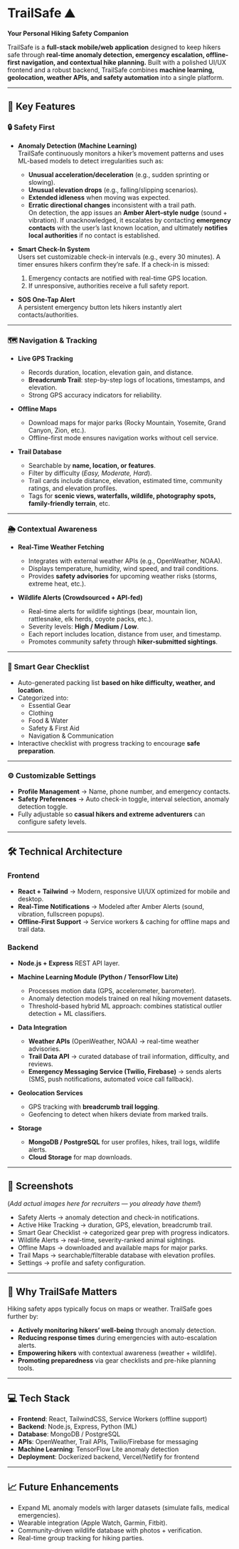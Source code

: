 # TrailSafe ⛰️  
**Your Personal Hiking Safety Companion**

TrailSafe is a **full-stack mobile/web application** designed to keep hikers safe through **real-time anomaly detection, emergency escalation, offline-first navigation, and contextual hike planning.** Built with a polished UI/UX frontend and a robust backend, TrailSafe combines **machine learning, geolocation, weather APIs, and safety automation** into a single platform.  

---

## 🚀 Key Features  

### 🔒 Safety First
- **Anomaly Detection (Machine Learning)**  
  TrailSafe continuously monitors a hiker’s movement patterns and uses ML-based models to detect irregularities such as:  
  - **Unusual acceleration/deceleration** (e.g., sudden sprinting or slowing).  
  - **Unusual elevation drops** (e.g., falling/slipping scenarios).  
  - **Extended idleness** when moving was expected.  
  - **Erratic directional changes** inconsistent with a trail path.  
  On detection, the app issues an **Amber Alert–style nudge** (sound + vibration). If unacknowledged, it escalates by contacting **emergency contacts** with the user’s last known location, and ultimately **notifies local authorities** if no contact is established.  

- **Smart Check-In System**  
  Users set customizable check-in intervals (e.g., every 30 minutes). A timer ensures hikers confirm they’re safe. If a check-in is missed:  
  1. Emergency contacts are notified with real-time GPS location.  
  2. If unresponsive, authorities receive a full safety report.  

- **SOS One-Tap Alert**  
  A persistent emergency button lets hikers instantly alert contacts/authorities.  

---

### 🗺️ Navigation & Tracking
- **Live GPS Tracking**  
  - Records duration, location, elevation gain, and distance.  
  - **Breadcrumb Trail**: step-by-step logs of locations, timestamps, and elevation.  
  - Strong GPS accuracy indicators for reliability.  

- **Offline Maps**  
  - Download maps for major parks (Rocky Mountain, Yosemite, Grand Canyon, Zion, etc.).  
  - Offline-first mode ensures navigation works without cell service.  

- **Trail Database**  
  - Searchable by **name, location, or features**.  
  - Filter by difficulty (*Easy, Moderate, Hard*).  
  - Trail cards include distance, elevation, estimated time, community ratings, and elevation profiles.  
  - Tags for **scenic views, waterfalls, wildlife, photography spots, family-friendly terrain**, etc.  

---

### 🌦️ Contextual Awareness
- **Real-Time Weather Fetching**  
  - Integrates with external weather APIs (e.g., OpenWeather, NOAA).  
  - Displays temperature, humidity, wind speed, and trail conditions.  
  - Provides **safety advisories** for upcoming weather risks (storms, extreme heat, etc.).  

- **Wildlife Alerts (Crowdsourced + API-fed)**  
  - Real-time alerts for wildlife sightings (bear, mountain lion, rattlesnake, elk herds, coyote packs, etc.).  
  - Severity levels: **High / Medium / Low**.  
  - Each report includes location, distance from user, and timestamp.  
  - Promotes community safety through **hiker-submitted sightings**.  

---

### 🎒 Smart Gear Checklist
- Auto-generated packing list **based on hike difficulty, weather, and location**.  
- Categorized into:  
  - Essential Gear  
  - Clothing  
  - Food & Water  
  - Safety & First Aid  
  - Navigation & Communication  
- Interactive checklist with progress tracking to encourage **safe preparation**.  

---

### ⚙️ Customizable Settings
- **Profile Management** → Name, phone number, and emergency contacts.  
- **Safety Preferences** → Auto check-in toggle, interval selection, anomaly detection toggle.  
- Fully adjustable so **casual hikers and extreme adventurers** can configure safety levels.  

---

## 🛠️ Technical Architecture  

### **Frontend**
- **React + Tailwind** → Modern, responsive UI/UX optimized for mobile and desktop.  
- **Real-Time Notifications** → Modeled after Amber Alerts (sound, vibration, fullscreen popups).  
- **Offline-First Support** → Service workers & caching for offline maps and trail data.  

### **Backend**
- **Node.js + Express** REST API layer.  
- **Machine Learning Module (Python / TensorFlow Lite)**  
  - Processes motion data (GPS, accelerometer, barometer).  
  - Anomaly detection models trained on real hiking movement datasets.  
  - Threshold-based hybrid ML approach: combines statistical outlier detection + ML classifiers.  

- **Data Integration**  
  - **Weather APIs** (OpenWeather, NOAA) → real-time weather advisories.  
  - **Trail Data API** → curated database of trail information, difficulty, and reviews.  
  - **Emergency Messaging Service (Twilio, Firebase)** → sends alerts (SMS, push notifications, automated voice call fallback).  

- **Geolocation Services**  
  - GPS tracking with **breadcrumb trail logging**.  
  - Geofencing to detect when hikers deviate from marked trails.  

- **Storage**  
  - **MongoDB / PostgreSQL** for user profiles, hikes, trail logs, wildlife alerts.  
  - **Cloud Storage** for map downloads.  

---

## 📸 Screenshots  
(*Add actual images here for recruiters — you already have them!*)  
- Safety Alerts → anomaly detection and check-in notifications.  
- Active Hike Tracking → duration, GPS, elevation, breadcrumb trail.  
- Smart Gear Checklist → categorized gear prep with progress indicators.  
- Wildlife Alerts → real-time, severity-ranked animal sightings.  
- Offline Maps → downloaded and available maps for major parks.  
- Trail Maps → searchable/filterable database with elevation profiles.  
- Settings → profile and safety configuration.  

---

## 🧠 Why TrailSafe Matters  
Hiking safety apps typically focus on maps or weather. TrailSafe goes further by:  
- **Actively monitoring hikers’ well-being** through anomaly detection.  
- **Reducing response times** during emergencies with auto-escalation alerts.  
- **Empowering hikers** with contextual awareness (weather + wildlife).  
- **Promoting preparedness** via gear checklists and pre-hike planning tools.  

---

## 💻 Tech Stack
- **Frontend**: React, TailwindCSS, Service Workers (offline support)  
- **Backend**: Node.js, Express, Python (ML)  
- **Database**: MongoDB / PostgreSQL  
- **APIs**: OpenWeather, Trail APIs, Twilio/Firebase for messaging  
- **Machine Learning**: TensorFlow Lite anomaly detection  
- **Deployment**: Dockerized backend, Vercel/Netlify for frontend  

---

## 📈 Future Enhancements
- Expand ML anomaly models with larger datasets (simulate falls, medical emergencies).  
- Wearable integration (Apple Watch, Garmin, Fitbit).  
- Community-driven wildlife database with photos + verification.  
- Real-time group tracking for hiking parties.  
